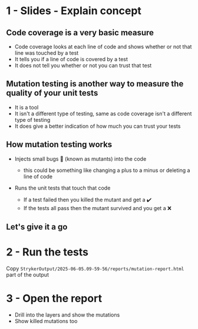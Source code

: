 # 1 - Slides - Explain concept

## Code coverage is a very basic measure

- Code coverage looks at each line of code and shows whether or not that line was touched by a test
- It tells you if a line of code is covered by a test
- It does not tell you whether or not you can trust that test

## Mutation testing is another way to measure the quality of your unit tests

- It is a tool
- It isn't a different type of testing, same as code coverage isn't a different type of testing
- It does give a better indication of how much you can trust your tests

## How mutation testing works

- Injects small bugs 👾 (known as mutants) into the code
  - this could be something like changing a plus to a minus or deleting a line of code

- Runs the unit tests that touch that code
  - If a test failed then you killed the mutant and get a ✔️
  - If the tests all pass then the mutant survived and you get a ❌

## Let's give it a go

# 2 - Run the tests

Copy `StrykerOutput/2025-06-05.09-59-56/reports/mutation-report.html` part of the output

# 3 - Open the report

- Drill into the layers and show the mutations
- Show killed mutations too
